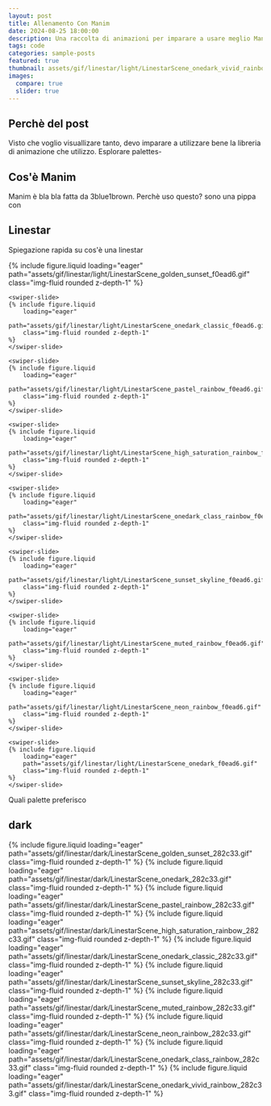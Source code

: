 ```yaml
---
layout: post
title: Allenamento Con Manim
date: 2024-08-25 18:00:00
description: Una raccolta di animazioni per imparare a usare meglio Manim
tags: code
categories: sample-posts
featured: true
thumbnail: assets/gif/linestar/light/LinestarScene_onedark_vivid_rainbow_f0ead6.gif
images:
  compare: true
  slider: true
---
```


## Perchè del post
Visto che voglio visuallizare tanto, devo imparare a utilizzare bene la libreria di animazione che utilizzo. Esplorare palettes-

## Cos'è Manim
Manim è bla bla fatta da 3blue1brown. Perchè uso questo? sono una pippa con


## Linestar
Spiegazione rapida su cos'è una linestar

<swiper-container keyboard="true" navigation="true" pagination="true" pagination-clickable="true" pagination-dynamic-bullets="true" rewind="true">
    <swiper-slide>
    {% include figure.liquid 
        loading="eager"
        path="assets/gif/linestar/light/LinestarScene_golden_sunset_f0ead6.gif"
        class="img-fluid rounded z-depth-1"
    %}
    </swiper-slide>

    <swiper-slide>
    {% include figure.liquid 
        loading="eager"
        path="assets/gif/linestar/light/LinestarScene_onedark_classic_f0ead6.gif"
        class="img-fluid rounded z-depth-1"
    %}
    </swiper-slide>

    <swiper-slide>
    {% include figure.liquid 
        loading="eager"
        path="assets/gif/linestar/light/LinestarScene_pastel_rainbow_f0ead6.gif"
        class="img-fluid rounded z-depth-1"
    %}
    </swiper-slide>

    <swiper-slide>
    {% include figure.liquid 
        loading="eager"
        path="assets/gif/linestar/light/LinestarScene_high_saturation_rainbow_f0ead6.gif"
        class="img-fluid rounded z-depth-1"
    %}
    </swiper-slide>

    <swiper-slide>
    {% include figure.liquid 
        loading="eager"
        path="assets/gif/linestar/light/LinestarScene_onedark_class_rainbow_f0ead6.gif"
        class="img-fluid rounded z-depth-1"
    %}
    </swiper-slide>

    <swiper-slide>
    {% include figure.liquid 
        loading="eager"
        path="assets/gif/linestar/light/LinestarScene_sunset_skyline_f0ead6.gif"
        class="img-fluid rounded z-depth-1"
    %}
    </swiper-slide>

    <swiper-slide>
    {% include figure.liquid 
        loading="eager"
        path="assets/gif/linestar/light/LinestarScene_muted_rainbow_f0ead6.gif"
        class="img-fluid rounded z-depth-1"
    %}
    </swiper-slide>

    <swiper-slide>
    {% include figure.liquid 
        loading="eager"
        path="assets/gif/linestar/light/LinestarScene_neon_rainbow_f0ead6.gif"
        class="img-fluid rounded z-depth-1"
    %}
    </swiper-slide>

    <swiper-slide>
    {% include figure.liquid 
        loading="eager"
        path="assets/gif/linestar/light/LinestarScene_onedark_f0ead6.gif"
        class="img-fluid rounded z-depth-1"
    %}
    </swiper-slide>
</swiper-container>






Quali palette preferisco


## dark

<swiper-container keyboard="true" navigation="true" pagination="true" pagination-clickable="true" pagination-dynamic-bullets="true" rewind="true">
<swiper-slide>
  {% include figure.liquid 
    loading="eager"
    path="assets/gif/linestar/dark/LinestarScene_golden_sunset_282c33.gif"
    class="img-fluid rounded z-depth-1"
  %}
</swiper-slide>

<swiper-slide>
  {% include figure.liquid 
    loading="eager"
    path="assets/gif/linestar/dark/LinestarScene_onedark_282c33.gif"
    class="img-fluid rounded z-depth-1"
  %}
</swiper-slide>

<swiper-slide>
  {% include figure.liquid 
    loading="eager"
    path="assets/gif/linestar/dark/LinestarScene_pastel_rainbow_282c33.gif"
    class="img-fluid rounded z-depth-1"
  %}
</swiper-slide>

<swiper-slide>
  {% include figure.liquid 
    loading="eager"
    path="assets/gif/linestar/dark/LinestarScene_high_saturation_rainbow_282c33.gif"
    class="img-fluid rounded z-depth-1"
  %}
</swiper-slide>

<swiper-slide>
  {% include figure.liquid 
    loading="eager"
    path="assets/gif/linestar/dark/LinestarScene_onedark_classic_282c33.gif"
    class="img-fluid rounded z-depth-1"
  %}
</swiper-slide>

<swiper-slide>
  {% include figure.liquid 
    loading="eager"
    path="assets/gif/linestar/dark/LinestarScene_sunset_skyline_282c33.gif"
    class="img-fluid rounded z-depth-1"
  %}
</swiper-slide>

<swiper-slide>
  {% include figure.liquid 
    loading="eager"
    path="assets/gif/linestar/dark/LinestarScene_muted_rainbow_282c33.gif"
    class="img-fluid rounded z-depth-1"
  %}
</swiper-slide>

<swiper-slide>
  {% include figure.liquid 
    loading="eager"
    path="assets/gif/linestar/dark/LinestarScene_neon_rainbow_282c33.gif"
    class="img-fluid rounded z-depth-1"
  %}
</swiper-slide>

<swiper-slide>
  {% include figure.liquid 
    loading="eager"
    path="assets/gif/linestar/dark/LinestarScene_onedark_class_rainbow_282c33.gif"
    class="img-fluid rounded z-depth-1"
  %}
</swiper-slide>

<swiper-slide>
  {% include figure.liquid 
    loading="eager"
    path="assets/gif/linestar/dark/LinestarScene_onedark_vivid_rainbow_282c33.gif"
    class="img-fluid rounded z-depth-1"
  %}
</swiper-slide>

</swiper-container>